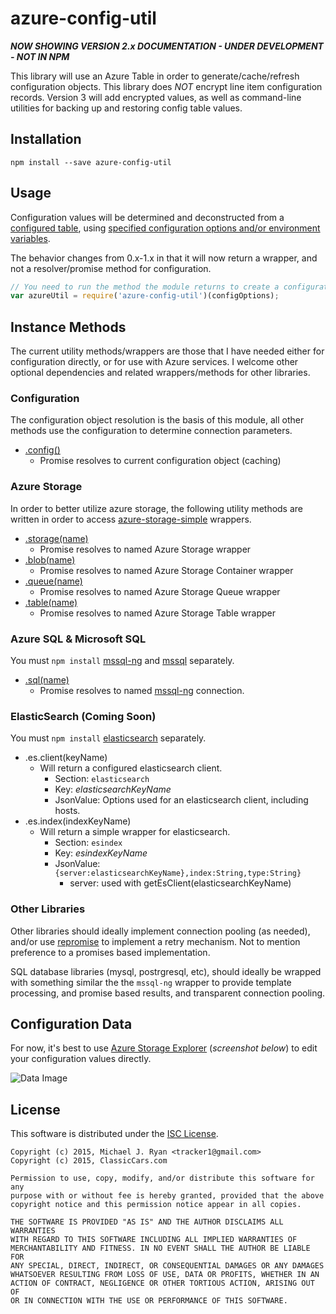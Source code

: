 # azure-config-util

***NOW SHOWING VERSION 2.x DOCUMENTATION - UNDER DEVELOPMENT - NOT IN NPM***

This library will use an Azure Table in order to generate/cache/refresh configuration objects.  This library does *NOT* encrypt line item configuration records.  Version 3 will add encrypted values, as well as command-line utilities for backing up and restoring config table values.


## Installation

```
npm install --save azure-config-util
```

## Usage

Configuration values will be determined and deconstructed from a [configured table](https://github.com/tracker1/azure-config-util/wiki/ConfigurationTable), using [specified configuration options and/or environment variables](https://github.com/tracker1/azure-config-util/wiki/ConfigurationOptions).

The behavior changes from 0.x-1.x in that it will now return a wrapper, and not a resolver/promise method for configuration.

```js
// You need to run the method the module returns to create a configuration fetcher
var azureUtil = require('azure-config-util')(configOptions);
```

## Instance Methods

The current utility methods/wrappers are those that I have needed either for configuration directly, or for use with Azure services.  I welcome other optional dependencies and related wrappers/methods for other libraries.

### Configuration

The configuration object resolution is the basis of this module, all other methods use the configuration to determine connection parameters.

* [.config()](https://github.com/tracker1/azure-config-util/wiki/GetConfigurationMethod)
  * Promise resolves to current configuration object (caching)

### Azure Storage

In order to better utilize azure storage, the following utility methods are written in order to access [azure-storage-simple](https://www.npmjs.com/package/azure-storage-simple) wrappers.

* [.storage(name)](https://github.com/tracker1/azure-config-util/wiki/GetStorageMethod)
  * Promise resolves to named Azure Storage wrapper
* [.blob(name)](https://github.com/tracker1/azure-config-util/wiki/GetBlobMethod)
  * Promise resolves to named Azure Storage Container wrapper
* [.queue(name)](https://github.com/tracker1/azure-config-util/wiki/GetQueueMethod)
  * Promise resolves to named Azure Storage Queue wrapper
* [.table(name)](https://github.com/tracker1/azure-config-util/wiki/GetTableMethod/)
  * Promise resolves to named Azure Storage Table wrapper

### Azure SQL & Microsoft SQL

You must `npm install` [mssql-ng](https://www.npmjs.com/package/mssql-ng) and [mssql](https://www.npmjs.com/package/mssql) separately.


* [.sql(name)](https://github.com/tracker1/azure-config-util/wiki/GetSqlMethod)
  * Promise resolves to named [mssql-ng](https://www.npmjs.com/package/mssql-ng) connection.


### ElasticSearch (Coming Soon)

You must `npm install` [elasticsearch](https://www.npmjs.com/package/elasticsearch) separately.

* .es.client(keyName)
  * Will return a configured elasticsearch client.
    * Section: `elasticsearch`
    * Key: *elasticsearchKeyName*
    * JsonValue: Options used for an elasticsearch client, including hosts.
* .es.index(indexKeyName)
  * Will return a simple wrapper for elasticsearch.
    * Section: `esindex`
    * Key: *esindexKeyName*
    * JsonValue: `{server:elasticsearchKeyName},index:String,type:String}`
      * server: used with getEsClient(elasticsearchKeyName)

### Other Libraries

Other libraries should ideally implement connection pooling (as needed), and/or use [repromise](https://www.npmjs.com/package/repromise) to implement a retry mechanism.  Not to mention preference to a promises based implementation.

SQL database libraries (mysql, postrgresql, etc), should ideally be wrapped with something similar the the `mssql-ng` wrapper to provide template processing, and promise based results, and transparent connection pooling.


## Configuration Data

For now, it's best to use [Azure Storage Explorer](http://www.cerebrata.com/products/azure-explorer/introduction) (*screenshot below*) to edit your configuration values directly.

![Data Image](http://i.imgur.com/XYoM8CY.png)


## License

This software is distributed under the [ISC License](http://opensource.org/licenses/ISC).

```
Copyright (c) 2015, Michael J. Ryan <tracker1@gmail.com>
Copyright (c) 2015, ClassicCars.com

Permission to use, copy, modify, and/or distribute this software for any
purpose with or without fee is hereby granted, provided that the above
copyright notice and this permission notice appear in all copies.

THE SOFTWARE IS PROVIDED "AS IS" AND THE AUTHOR DISCLAIMS ALL WARRANTIES
WITH REGARD TO THIS SOFTWARE INCLUDING ALL IMPLIED WARRANTIES OF
MERCHANTABILITY AND FITNESS. IN NO EVENT SHALL THE AUTHOR BE LIABLE FOR
ANY SPECIAL, DIRECT, INDIRECT, OR CONSEQUENTIAL DAMAGES OR ANY DAMAGES
WHATSOEVER RESULTING FROM LOSS OF USE, DATA OR PROFITS, WHETHER IN AN
ACTION OF CONTRACT, NEGLIGENCE OR OTHER TORTIOUS ACTION, ARISING OUT OF
OR IN CONNECTION WITH THE USE OR PERFORMANCE OF THIS SOFTWARE.
```

